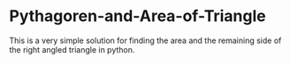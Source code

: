 # Pythagoren-and-Area-of-Triangle
This is a very simple solution for finding the area and the remaining side of the right angled triangle in python.
